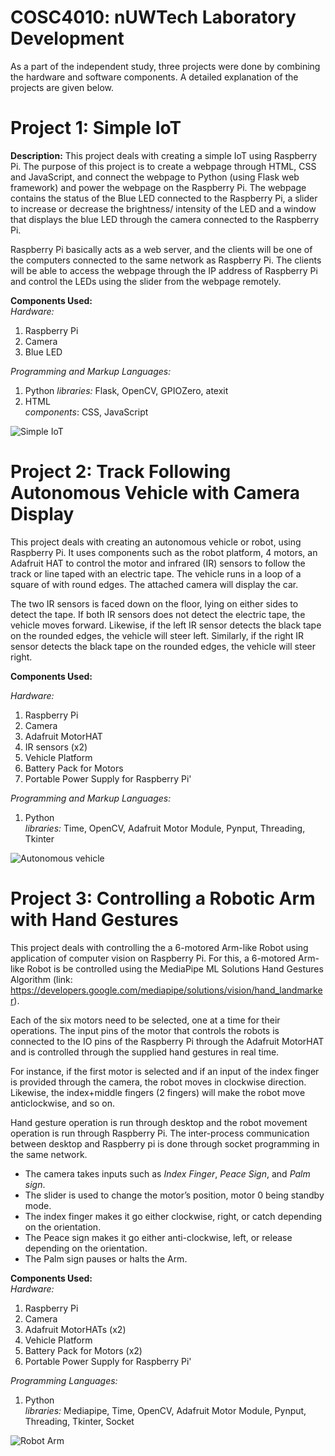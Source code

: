 # COSC4010: nUWTech Laboratory Development

As a part of the independent study, three projects were done by combining the hardware and software components. A detailed explanation of the projects are given below.


# Project 1: Simple IoT

**Description:** This project deals with creating a simple IoT using Raspberry Pi. The purpose of this project is to create a webpage through HTML, CSS and JavaScript, and connect the webpage to Python (using Flask web framework) and power the webpage on the Raspberry Pi. The webpage contains the status of the Blue LED connected to the Raspberry Pi, a slider to increase or decrease the brightness/ intensity of the LED and a window that displays the blue LED through the camera connected to the Raspberry Pi. 

Raspberry Pi basically acts as a web server, and the clients will be one of the computers connected to the same network as Raspberry Pi. The clients will be able to access the webpage through the IP address of Raspberry Pi and control the LEDs using the slider from the webpage remotely. 

**Components Used:**<br>
*Hardware:* 
1) Raspberry Pi
2) Camera
3) Blue LED

*Programming and Markup Languages:*<br>
1) Python 
*libraries:* Flask, OpenCV, GPIOZero, atexit
2) HTML<br>
*components*: CSS, JavaScript

![Simple IoT](https://i.ibb.co/D8JjLjh/Simple-Io-T-1.gif)

# Project 2: Track Following Autonomous Vehicle with Camera Display

This project deals with creating an autonomous vehicle or robot, using Raspberry Pi. It uses components such as the robot platform, 4 motors, an Adafruit HAT to control the motor and infrared (IR) sensors to follow the track or line taped with an electric tape. The vehicle runs in a loop of a square of with round edges. The attached camera will display the car. 

The two IR sensors is faced down on the floor, lying on either sides to detect the tape. If both IR sensors does not detect the electric tape, the vehicle moves forward. Likewise, if the left IR sensor detects the black tape on the rounded edges, the vehicle will steer left. Similarly, if the right IR sensor detects the black tape on the rounded edges, the vehicle will steer right. 

**Components Used:**<br>

*Hardware:* <br>
1) Raspberry Pi
2) Camera
3) Adafruit MotorHAT
4) IR sensors (x2)
5) Vehicle Platform
6) Battery Pack for Motors
7) Portable Power Supply for Raspberry Pi'

*Programming and Markup Languages:*<br>
1) Python <br>
*libraries:* Time, OpenCV, Adafruit Motor Module, Pynput, Threading, Tkinter

![Autonomous vehicle](https://media2.giphy.com/media/v1.Y2lkPTc5MGI3NjExOTkxNDJhZTUxYTQxNGFkZTFhNjEzNDZmOTI0NTg3YzEyYTBkNjZkMSZlcD12MV9pbnRlcm5hbF9naWZzX2dpZklkJmN0PWc/Q2a5nsBT2j2ej0XE83/giphy.gif)

# Project 3: Controlling a Robotic Arm with Hand Gestures

This project deals with controlling the a 6-motored Arm-like Robot using application of computer vision on Raspberry Pi. For this, a 6-motored Arm-like Robot is be controlled using the MediaPipe ML Solutions Hand Gestures Algorithm (link: https://developers.google.com/mediapipe/solutions/vision/hand_landmarker).

Each of the six motors need to be selected, one at a time for their operations. The input pins of the motor that controls the robots is connected to the IO pins of the Raspberry Pi through the Adafruit MotorHAT and is controlled through the supplied hand gestures in real time. 

For instance, if the first motor is selected and if an input of the index finger is provided through the camera, the robot moves in clockwise direction. Likewise, the index+middle fingers (2 fingers) will make the robot move anticlockwise, and so on. 

Hand gesture operation is run through desktop and the robot movement operation is run through Raspberry Pi. The inter-process communication between desktop and Raspberry pi is done through socket programming in the same network. 

- The camera takes inputs such as *Index Finger*, *Peace Sign*, and *Palm sign*.
- The slider is used to change the motor’s position, motor 0 being standby mode.
- The index finger makes it go either clockwise, right, or catch depending on the orientation.
- The Peace sign makes it go either anti-clockwise, left, or release depending on the orientation.
- The Palm sign pauses or halts the Arm.

**Components Used:**<br>
*Hardware:* <br>
1) Raspberry Pi
2) Camera
3) Adafruit MotorHATs (x2)
5) Vehicle Platform
6) Battery Pack for Motors (x2)
7) Portable Power Supply for Raspberry Pi'

*Programming Languages:*<br>
1) Python <br>
*libraries:* Mediapipe, Time, OpenCV, Adafruit Motor Module, Pynput, Threading, Tkinter, Socket

![Robot Arm](https://s12.gifyu.com/images/RoboticArm.md.gif)
